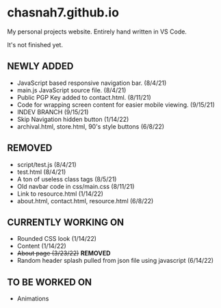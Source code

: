 # chasnah7.github.io

My personal projects website.
Entirely hand written in VS Code.

It's not finished yet.

## NEWLY ADDED

- JavaScript based responsive navigation bar. (8/4/21)
- main.js JavaScript source file. (8/4/21)
- Public PGP Key added to contact.html. (8/11/21)
- Code for wrapping screen content for easier mobile viewing. (9/15/21)
- INDEV BRANCH (9/15/21)
- Skip Navigation hidden button (1/14/22)
- archival.html, store.html, 90's style buttons (6/8/22)

## REMOVED

- script/test.js (8/4/21)
- test.html (8/4/21)
- A ton of useless class tags (8/5/21)
- Old navbar code in css/main.css (8/11/21)
- Link to resource.html (1/14/22)
- about.html, contact.html, resource.html (6/8/22)

## CURRENTLY WORKING ON

- Rounded CSS look (1/14/22)
- Content (1/14/22)
- ~~About page (3/23/22)~~ __REMOVED__
- Random header splash pulled from json file using javascript (6/14/22)

## TO BE WORKED ON

- Animations
